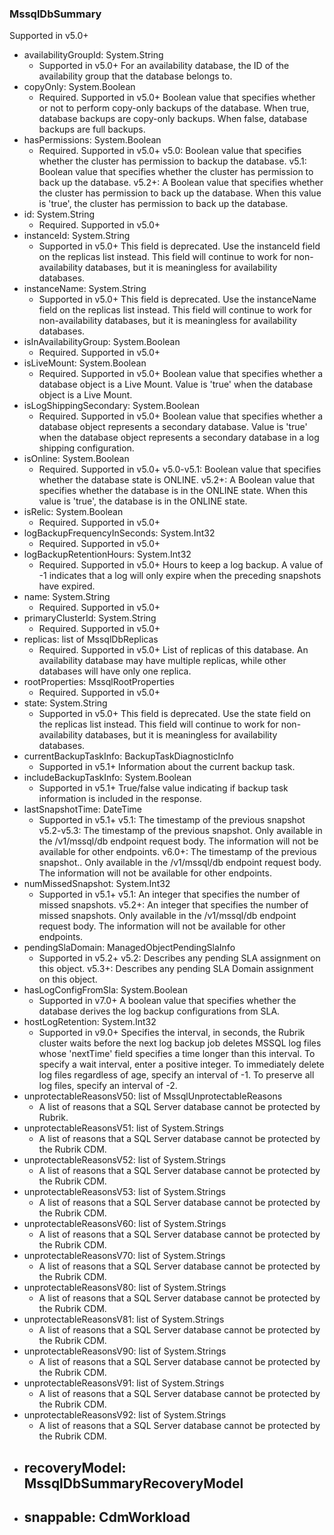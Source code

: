 ### MssqlDbSummary
Supported in v5.0+

- availabilityGroupId: System.String
  - Supported in v5.0+
  For an availability database, the ID of the availability group that the database belongs to.
- copyOnly: System.Boolean
  - Required. Supported in v5.0+
  Boolean value that specifies whether or not to perform copy-only backups of the database. When true, database backups are copy-only backups. When false, database backups are full backups.
- hasPermissions: System.Boolean
  - Required. Supported in v5.0+
  v5.0: Boolean value that specifies whether the cluster has permission to backup the database.
  v5.1: Boolean value that specifies whether the cluster has permission to back up the database.
  v5.2+: A Boolean value that specifies whether the cluster has permission to back up the database. When this value is 'true', the cluster has permission to back up the database.
- id: System.String
  - Required. Supported in v5.0+
- instanceId: System.String
  - Supported in v5.0+
  This field is deprecated. Use the instanceId field on the replicas list instead. This field will continue to work for non-availability databases, but it is meaningless for availability databases.
- instanceName: System.String
  - Supported in v5.0+
  This field is deprecated. Use the instanceName field on the replicas list instead. This field will continue to work for non-availability databases, but it is meaningless for availability databases.
- isInAvailabilityGroup: System.Boolean
  - Required. Supported in v5.0+
- isLiveMount: System.Boolean
  - Required. Supported in v5.0+
  Boolean value that specifies whether a database object is a Live Mount. Value is 'true' when the database object is a Live Mount.
- isLogShippingSecondary: System.Boolean
  - Required. Supported in v5.0+
  Boolean value that specifies whether a database object represents a secondary database. Value is 'true' when the database object represents a secondary database in a log shipping configuration.
- isOnline: System.Boolean
  - Required. Supported in v5.0+
  v5.0-v5.1: Boolean value that specifies whether the database state is ONLINE.
  v5.2+: A Boolean value that specifies whether the database is in the ONLINE state. When this value is 'true', the database is in the ONLINE state.
- isRelic: System.Boolean
  - Required. Supported in v5.0+
- logBackupFrequencyInSeconds: System.Int32
  - Required. Supported in v5.0+
- logBackupRetentionHours: System.Int32
  - Required. Supported in v5.0+
  Hours to keep a log backup. A value of -1 indicates that a log will only expire when the preceding snapshots have expired.
- name: System.String
  - Required. Supported in v5.0+
- primaryClusterId: System.String
  - Required. Supported in v5.0+
- replicas: list of MssqlDbReplicas
  - Required. Supported in v5.0+
  List of replicas of this database. An availability database may have multiple replicas, while other databases will have only one replica.
- rootProperties: MssqlRootProperties
  - Required. Supported in v5.0+
- state: System.String
  - Supported in v5.0+
  This field is deprecated. Use the state field on the replicas list instead. This field will continue to work for non-availability databases, but it is meaningless for availability databases.
- currentBackupTaskInfo: BackupTaskDiagnosticInfo
  - Supported in v5.1+
  Information about the current backup task.
- includeBackupTaskInfo: System.Boolean
  - Supported in v5.1+
  True/false value indicating if backup task information is included in the response.
- lastSnapshotTime: DateTime
  - Supported in v5.1+
  v5.1: The timestamp of the previous snapshot
  v5.2-v5.3: The timestamp of the previous snapshot. Only available in the /v1/mssql/db endpoint request body. The information will not be available for other endpoints.
  v6.0+: The timestamp of the previous snapshot.. Only available in the /v1/mssql/db endpoint request body. The information will not be available for other endpoints.
- numMissedSnapshot: System.Int32
  - Supported in v5.1+
  v5.1: An integer that specifies the number of missed snapshots.
  v5.2+: An integer that specifies the number of missed snapshots. Only available in the /v1/mssql/db endpoint request body. The information will not be available for other endpoints.
- pendingSlaDomain: ManagedObjectPendingSlaInfo
  - Supported in v5.2+
  v5.2: Describes any pending SLA assignment on this object.
  v5.3+: Describes any pending SLA Domain assignment on this object.
- hasLogConfigFromSla: System.Boolean
  - Supported in v7.0+
  A boolean value that specifies whether the database derives the log backup configurations from SLA.
- hostLogRetention: System.Int32
  - Supported in v9.0+
  Specifies the interval, in seconds, the Rubrik cluster waits before the next log backup job deletes MSSQL log files whose 'nextTime' field specifies a time longer than this interval. To specify a wait interval, enter a positive integer. To immediately delete log files regardless of age, specify an interval of -1. To preserve all log files, specify an interval of -2.
- unprotectableReasonsV50: list of MssqlUnprotectableReasons
  - A list of reasons that a SQL Server database cannot be protected by Rubrik.
- unprotectableReasonsV51: list of System.Strings
  - A list of reasons that a SQL Server database cannot be protected by the Rubrik CDM.
- unprotectableReasonsV52: list of System.Strings
  - A list of reasons that a SQL Server database cannot be protected by the Rubrik CDM.
- unprotectableReasonsV53: list of System.Strings
  - A list of reasons that a SQL Server database cannot be protected by the Rubrik CDM.
- unprotectableReasonsV60: list of System.Strings
  - A list of reasons that a SQL Server database cannot be protected by the Rubrik CDM.
- unprotectableReasonsV70: list of System.Strings
  - A list of reasons that a SQL Server database cannot be protected by the Rubrik CDM.
- unprotectableReasonsV80: list of System.Strings
  - A list of reasons that a SQL Server database cannot be protected by the Rubrik CDM.
- unprotectableReasonsV81: list of System.Strings
  - A list of reasons that a SQL Server database cannot be protected by the Rubrik CDM.
- unprotectableReasonsV90: list of System.Strings
  - A list of reasons that a SQL Server database cannot be protected by the Rubrik CDM.
- unprotectableReasonsV91: list of System.Strings
  - A list of reasons that a SQL Server database cannot be protected by the Rubrik CDM.
- unprotectableReasonsV92: list of System.Strings
  - A list of reasons that a SQL Server database cannot be protected by the Rubrik CDM.
- recoveryModel: MssqlDbSummaryRecoveryModel
  - 
- snappable: CdmWorkload
  - 
